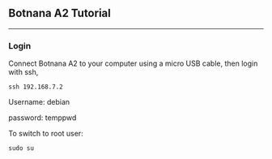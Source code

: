 ## Botnana A2 Tutorial

--------------------
### Login

Connect Botnana A2 to your computer using a micro USB cable, then login with ssh,

    ssh 192.168.7.2

Username: debian

password: temppwd

To switch to root user: 

    sudo su

